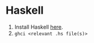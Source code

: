 # Haskell

1. Install Haskell [here](https://docs.haskellstack.org/en/stable/install_and_upgrade/).
2. `ghci <relevant .hs file(s)>`
